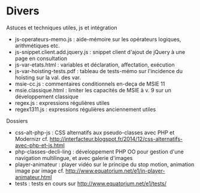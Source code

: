 Divers
========


Astuces et techniques utiles, js et intégration


* js-operateurs-memo.js : aide-mémoire sur les opérateurs logiques, arithmétiques etc.
* js-snippet.client.add.jquery.js : snippet client d'ajout de jQuery à une page en consultation
* js-var-etats.html : variables et déclaration, affectation, exécution
* js-var-hoisting-tests.pdf : tableau de tests-mémo sur l'incidence du hoisting sur la val. des var.
* msie-cc.js : commentaires conditionnels en-deça de MSIE 11
* msie.classique.html : limiter les capacités de MSIE à v. 9 sur un développement classique
* regex.js : expressions régulières utiles
* regex1311.js : expressions régulières anciennement utiles


Dossiers

* css-alt-php-js : CSS alternatifs aux pseudo-classes avec PHP et Modernizr cf. http://interfacteur.blogspot.fr/2014/12/css-alternatifs-avec-php-et-js.html
* php-classes-decli-ling : développement PHP OO pour gestion d'une navigation multilingue, et avec galerie d'images
* player-animateur : player vidéo sur le principe du stop motion, animation image par image cf. http://www.equatorium.net/e1/in-player-animateur.html
* tests : tests en cours sur http://www.equatorium.net/e1/tests/


